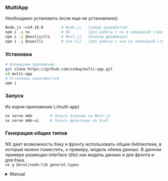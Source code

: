 ### MultiApp
Необходимо установить (если еще не установлено):
```bash
Node.js >=14.18.0        # Node.js   (среда разработки)
npm i -g nx              # NX        (для работы с nx в командной строке)
npm i -g @nestjs/cli     # Nest.js   (бэкенд фреймворк)
npm i -g @vue/cli        # Vue CLI   (для работы с vue из командной строки)
```
### Установка
```bash
# Клонируем приложение
git clone https://github.com/xzdwq/multi-app.git
cd multi-app
# Установка зависимостей
npm i
```

### Запуск
Из корня приложения (./multi-app)
```bash
nx serve mdm        # Запуск бэкенда на Nest.js
nx serve mdm-ui     # Запуск фронтенда на Vue3
```
### Генерация общих типов
NX дает возможность бэку и фронту использовать общие библиотеки, в которые можно поместить, к примеру, модель обема данных. В данном примере размещен interface (dto) как модель данных и для фронта и для бэка.  
`nx g @nrwl/node:lib general-types`  

<details>
<summary>Manual</summary>

- [Vue3](https://v3.vuejs.org/)
  - `npm i nx-vue3-vite -D`
  - `nx g nx-vue3-vite:app <app-name>`
  - run: `nx serve <app-name>`
- [Nest](https://nestjs.com)
  - `npm i -D @nrwl/nest`
- [React](https://reactjs.org)
  - `npm i -D @nrwl/react`
- Web (no framework frontends)
  - `npm i -D @nrwl/web`
- [Angular](https://angular.io)
  - `npm i -D @nrwl/angular`
- [Express](https://expressjs.com)
  - `npm i -D @nrwl/express`
- [Node](https://nodejs.org)
  - `npm i -D @nrwl/node`

There are also many [community plugins](https://nx.dev/community) you could add.

## Generate an application

Run `nx g @nrwl/react:app my-app` to generate an application.

> You can use any of the plugins above to generate applications as well.

When using Nx, you can create multiple applications and libraries in the same workspace.

## Generate a library

Run `nx g @nrwl/react:lib my-lib` to generate a library.

> You can also use any of the plugins above to generate libraries as well.

Libraries are shareable across libraries and applications. They can be imported from `@multi-app/mylib`.

## Development server

Run `nx serve my-app` for a dev server. Navigate to http://localhost:4200/. The app will automatically reload if you change any of the source files.

## Code scaffolding

Run `nx g @nrwl/react:component my-component --project=my-app` to generate a new component.

## Build

Run `nx build my-app` to build the project. The build artifacts will be stored in the `dist/` directory. Use the `--prod` flag for a production build.

## Running unit tests

Run `nx test my-app` to execute the unit tests via [Jest](https://jestjs.io).

Run `nx affected:test` to execute the unit tests affected by a change.

## Running end-to-end tests

Run `ng e2e my-app` to execute the end-to-end tests via [Cypress](https://www.cypress.io).

Run `nx affected:e2e` to execute the end-to-end tests affected by a change.

## Understand your workspace

Run `nx dep-graph` to see a diagram of the dependencies of your projects.

</details>